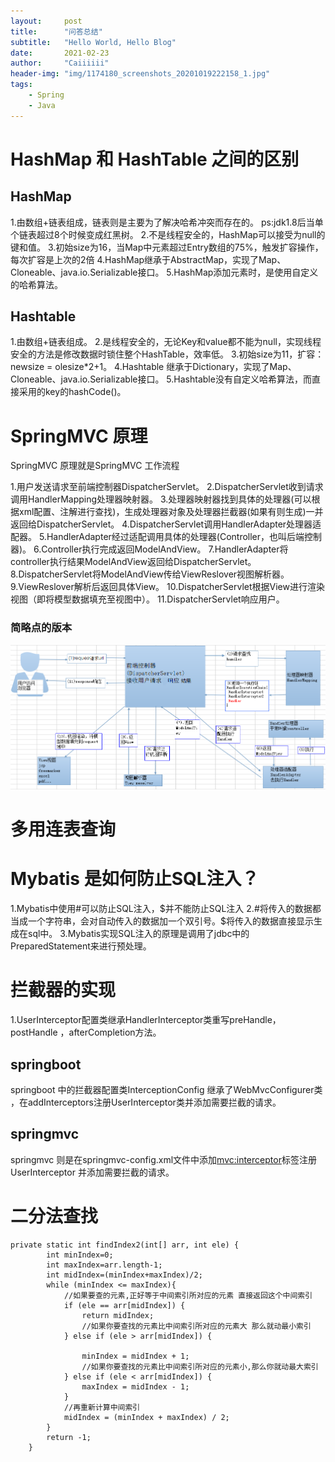 ```yaml
---
layout:     post
title:      "问答总结"
subtitle:   "Hello World, Hello Blog"
date:       2021-02-23
author:     "Caiiiiii"
header-img: "img/1174180_screenshots_20201019222158_1.jpg"
tags:
    - Spring
    - Java  
---
```


# HashMap 和 HashTable 之间的区别
## HashMap
1.由数组+链表组成，链表则是主要为了解决哈希冲突而存在的。
ps:jdk1.8后当单个链表超过8个时候变成红黑树。
2.不是线程安全的，HashMap可以接受为null的键和值。
3.初始size为16，当Map中元素超过Entry数组的75%，触发扩容操作，每次扩容是上次的2倍
4.HashMap继承于AbstractMap，实现了Map、Cloneable、java.io.Serializable接口。
5.HashMap添加元素时，是使用自定义的哈希算法。

## Hashtable
1.由数组+链表组成。
2.是线程安全的，无论Key和value都不能为null，实现线程安全的方法是修改数据时锁住整个HashTable，效率低。
3.初始size为11，扩容：newsize = olesize*2+1。
4.Hashtable 继承于Dictionary，实现了Map、Cloneable、java.io.Serializable接口。
5.Hashtable没有自定义哈希算法，而直接采用的key的hashCode()。


# SpringMVC 原理
SpringMVC 原理就是SpringMVC 工作流程

1.用户发送请求至前端控制器DispatcherServlet。
2.DispatcherServlet收到请求调用HandlerMapping处理器映射器。
3.处理器映射器找到具体的处理器(可以根据xml配置、注解进行查找)，生成处理器对象及处理器拦截器(如果有则生成)一并返回给DispatcherServlet。
4.DispatcherServlet调用HandlerAdapter处理器适配器。
5.HandlerAdapter经过适配调用具体的处理器(Controller，也叫后端控制器)。
6.Controller执行完成返回ModelAndView。
7.HandlerAdapter将controller执行结果ModelAndView返回给DispatcherServlet。
8.DispatcherServlet将ModelAndView传给ViewReslover视图解析器。
9.ViewReslover解析后返回具体View。
10.DispatcherServlet根据View进行渲染视图（即将模型数据填充至视图中）。
11.DispatcherServlet响应用户。


### 简略点的版本
![](img/springmvc.png)


# 多用连表查询

# Mybatis 是如何防止SQL注入？
1.Mybatis中使用#可以防止SQL注入，$并不能防止SQL注入
2.#将传入的数据都当成一个字符串，会对自动传入的数据加一个双引号。$将传入的数据直接显示生成在sql中。
3.Mybatis实现SQL注入的原理是调用了jdbc中的PreparedStatement来进行预处理。

# 拦截器的实现

1.UserInterceptor配置类继承HandlerInterceptor类重写preHandle，postHandle ，afterCompletion方法。

## springboot 
springboot 中的拦截器配置类InterceptionConfig 继承了WebMvcConfigurer类 ，在addInterceptors注册UserInterceptor类并添加需要拦截的请求。

## springmvc
springmvc 则是在springmvc-config.xml文件中添加<mvc:interceptor>标签注册UserInterceptor 并添加需要拦截的请求。

# 二分法查找
```
private static int findIndex2(int[] arr, int ele) {
        int minIndex=0;
        int maxIndex=arr.length-1;
        int midIndex=(minIndex+maxIndex)/2;
        while (minIndex <= maxIndex){
            //如果要查的元素,正好等于中间索引所对应的元素 直接返回这个中间索引
            if (ele == arr[midIndex]) {
                return midIndex;
                //如果你要查找的元素比中间索引所对应的元素大 那么就动最小索引
            } else if (ele > arr[midIndex]) {

                minIndex = midIndex + 1;
                //如果你要查找的元素比中间索引所对应的元素小,那么你就动最大索引
            } else if (ele < arr[midIndex]) {
                maxIndex = midIndex - 1; 
            }
            //再重新计算中间索引
            midIndex = (minIndex + maxIndex) / 2;
        }
        return -1;
    }

```